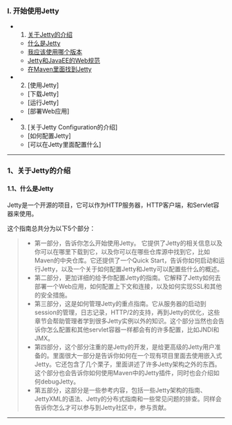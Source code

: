 ### Ⅰ. 开始使用Jetty
  - 1. [关于Jetty的介绍](#1关于jetty的介绍)
    - [什么是Jetty](#1.1什么是jetty)
    - [我应该使用哪个版本](#1.2我应该使用哪个版本)
    - [Jetty和JavaEE的Web规范](#1.3jetty和javaee的web规范)
    - [在Maven里面找到Jetty](#1.4在maven里面找到jetty)
  - 2. [使用Jetty]
    - [下载Jetty]
    - [运行Jetty]
    - [部署Web应用]
  - 3. [关于Jetty Configuration的介绍]
    - [如何配置Jetty]
    - [可以在Jetty里面配置什么]

- - -
<span id="1关于jetty的介绍"></span>
### 1、关于Jetty的介绍
<span id="1.1什么是jetty"></span>
#### 1.1、什么是Jetty
Jetty是一个开源的项目，它可以作为HTTP服务器，HTTP客户端，和Servlet容器来使用。

这个指南总共分为以下5个部分：
> - 第一部分，告诉你怎么开始使用Jetty。 它提供了Jetty的相关信息以及你可以在哪里下载到它，以及你可以在哪些仓库源中找到它，比如Maven的中央仓库。它还提供了一个Quick Start，告诉你如何启动和运行Jetty，以及一个关于如何配置Jetty和Jetty可以配置些什么的概述。
> - 第二部分，更加详细的给予你配置Jetty的指南。它解释了Jetty如何去部署一个Web应用，如何配置上下文和连接，以及如何实现SSL和其他的安全措施。
> - 第三部分，这是如何管理Jetty的重点指南。它从服务器的启动到session的管理，日志记录，HTTP/2的支持，再到Jetty的优化，这些章节会帮助管理者学到很多Jetty实例以外的知识。这个部分当然也会告诉你怎么配置和其他servlet容器一样都会有的许多配置，比如JNDI和JMX。
> - 第四部分，这个部分注重的是Jetty的开发，是给更高级的Jetty用户准备的。里面很大一部分是告诉你如何在一个现有项目里面去使用嵌入式Jetty。它还包含了几个栗子，里面讲述了许多Jetty架构之外的东西。这个部分也会告诉你如何使用Maven中的Jetty插件，同时也会介绍如何debugJetty。
> - 第五部分，这部分是一些参考内容，包括一些Jetty架构的指南、JettyXML的语法、Jetty的分布式指南和一些常见问题的排查。同样会告诉你怎么才可以参与到Jetty社区中，参与贡献。

- - -

